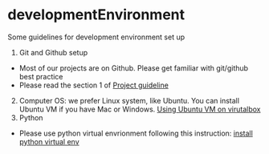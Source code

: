 # developmentEnvironment
Some guidelines for development environment set up

1. Git and Github setup
  - Most of our projects are on Github. Please get familiar with git/github best practice
  - Please read the section 1 of [Project guideline](https://github.com/Metis-Themis-Insights/project-guidelines.git)
2. Computer OS: we prefer Linux system, like Ubuntu. You can install Ubuntu VM if you have Mac or Windows. [Using Ubuntu VM on virutalbox](https://ubuntu.com/tutorials/how-to-run-ubuntu-desktop-on-a-virtual-machine-using-virtualbox#1-overview)
3. Python
  - Please use python virtual envrionment following this instruction: [install python virtual env](https://www.freecodecamp.org/news/virtualenv-with-virtualenvwrapper-on-ubuntu-18-04/)


